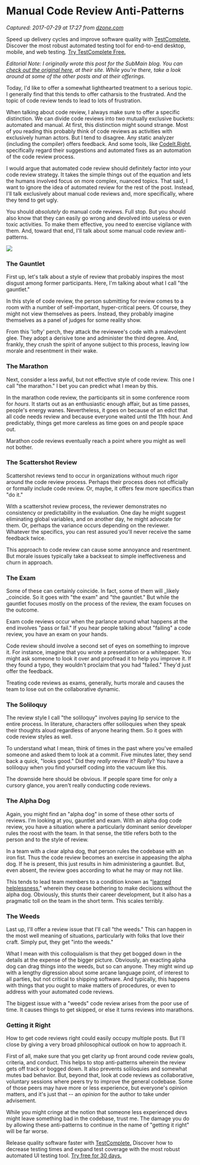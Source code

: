 # Manual Code Review Anti-Patterns

_Captured: 2017-07-29 at 17:27 from [dzone.com](https://dzone.com/articles/manual-code-review-anti-patterns?oid=twitter&utm_content=buffer2b9d6&utm_medium=social&utm_source=twitter.com&utm_campaign=buffer)_

Speed up delivery cycles and improve software quality with [TestComplete.](https://dzone.com/go?i=228239&u=https%3A%2F%2Fsmartbear.com%2Fppc%2Ftestcomplete%2Fmain%2F%3Fsr%3Ddzone%26md%3Dad) Discover the most robust automated testing tool for end-to-end desktop, mobile, and web testing. [Try TestComplete Free.](https://dzone.com/go?i=228239&u=https%3A%2F%2Fsmartbear.com%2Fppc%2Ftestcomplete%2Fmain%2F%3Fsr%3Ddzone%26md%3Dad)

_Editorial Note: I originally wrote this post for the SubMain blog. You can [check out the original here](http://blog.submain.com/manual-code-review-anti-patterns/), at their site. While you're there, take a look around at some of the other posts and at their offerings._

Today, I'd like to offer a somewhat lighthearted treatment to a serious topic. I generally find that this tends to offer catharsis to the frustrated. And the topic of code review tends to lead to lots of frustration.

When talking about code review, I always make sure to offer a specific distinction. We can divide code reviews into two mutually exclusive buckets: automated and manual. At first, this distinction might sound strange. Most of you reading this probably think of code reviews as activities with exclusively human actors. But I tend to disagree. Any static analyzer (including the compiler) offers feedback. And some tools, like [CodeIt.Right](http://submain.com/products/codeit.right.aspx), specifically regard their suggestions and automated fixes as an automation of the code review process.

I would argue that automated code review should definitely factor into your code review strategy. It takes the simple things out of the equation and lets the humans involved focus on more complex, nuanced topics. That said, I want to ignore the idea of automated review for the rest of the post. Instead, I'll talk exclusively about manual code reviews and, more specifically, where they tend to get ugly.

You should _absolutely_ do manual code reviews. Full stop. But you should also know that they can easily go wrong and devolved into useless or even toxic activities. To make them effective, you need to exercise vigilance with them. And, toward that end, I'll talk about some manual code review anti-patterns.

![](https://www.daedtech.com/wp-content/uploads/2016/04/TriviaInterview.png)

### The Gauntlet

First up, let's talk about a style of review that probably inspires the most disgust among former participants. Here, I'm talking about what I call "the gauntlet."

In this style of code review, the person submitting for review comes to a room with a number of self-important, hyper-critical peers. Of course, they might not view themselves as peers. Instead, they probably imagine themselves as a panel of judges for some reality show.

From this 'lofty' perch, they attack the reviewee's code with a malevolent glee. They adopt a derisive tone and administer the third degree. And, frankly, they crush the spirit of anyone subject to this process, leaving low morale and resentment in their wake.

### The Marathon

Next, consider a less awful, but not effective style of code review. This one I call "the marathon." I bet you can predict what I mean by this.

In the marathon code review, the participants sit in some conference room for _hours_. It starts out as an enthusiastic enough affair, but as time passes, people's energy wanes. Nevertheless, it goes on because of an edict that all code needs review and because everyone waited until the 11th hour. And predictably, things get more careless as time goes on and people space out.

Marathon code reviews eventually reach a point where you might as well not bother.

### The Scattershot Review

Scattershot reviews tend to occur in organizations without much rigor around the code review process. Perhaps their process does not officially or formally include code review. Or, maybe, it offers few more specifics than "do it."

With a scattershot review process, the reviewer demonstrates no consistency or predictability in the evaluation. One day he might suggest eliminating global variables, and on another day, he might advocate for them. Or, perhaps the variance occurs depending on the reviewer. Whatever the specifics, you can rest assured you'll never receive the same feedback twice.

This approach to code review can cause some annoyance and resentment. But morale issues typically take a backseat to simple ineffectiveness and churn in approach.

### The Exam

Some of these can certainly coincide. In fact, some of them will _likely _coincide. So it goes with "the exam" and "the gauntlet." But while the gauntlet focuses mostly on the process of the review, the exam focuses on the outcome.

Exam code reviews occur when the parlance around what happens at the end involves "pass or fail." If you hear people talking about "failing" a code review, you have an exam on your hands.

Code review should involve a second set of eyes on something to improve it. For instance, imagine that you wrote a presentation or a whitepaper. You might ask someone to look it over and proofread it to help you improve it. If they found a typo, they wouldn't proclaim that you had "failed." They'd just offer the feedback.

Treating code reviews as exams, generally, hurts morale and causes the team to lose out on the collaborative dynamic.

### The Soliloquy

The review style I call "the soliloquy" involves paying lip service to the entire process. In literature, characters offer soliloquies when they speak their thoughts aloud regardless of anyone hearing them. So it goes with code review styles as well.

To understand what I mean, think of times in the past where you've emailed someone and asked them to look at a commit. Five minutes later, they send back a quick, "looks good." Did they _really_ review it? _Really_? You have a soliloquy when you find yourself coding into the vacuum like this.

The downside here should be obvious. If people spare time for only a cursory glance, you aren't really conducting code reviews.

### The Alpha Dog

Again, you might find an "alpha dog" in some of these other sorts of reviews. I'm looking at you, gauntlet and exam. With an alpha dog code review, you have a situation where a particularly dominant senior developer rules the roost with the team. In that sense, the title refers both to the person and to the style of review.

In a team with a clear alpha dog, that person rules the codebase with an iron fist. Thus the code review becomes an exercise in appeasing the alpha dog. If he is present, this just results in him administering a gauntlet. But, even absent, the review goes according to what he may or may not like.

This tends to lead team members to a condition known as "[learned helplessness](https://en.wikipedia.org/wiki/Learned_helplessness)," wherein they cease bothering to make decisions without the alpha dog. Obviously, this stunts their career development, but it also has a pragmatic toll on the team in the short term. This scales terribly.

### The Weeds

Last up, I'll offer a review issue that I'll call "the weeds." This can happen in the most well meaning of situations, particularly with folks that love their craft. Simply put, they get "into the weeds."

What I mean with this colloquialism is that they get bogged down in the details at the expense of the bigger picture. Obviously, an exacting alpha dog can drag things into the weeds, but so can anyone. They might wind up with a lengthy digression about some arcane language point, of interest to all parties, but not critical to shipping software. And typically, this happens with things that you ought to make matters of procedures, or even to address with your automated code reviews.

The biggest issue with a "weeds" code review arises from the poor use of time. It causes things to get skipped, or else it turns reviews into marathons.

### Getting it Right

How to get code reviews right could easily occupy multiple posts. But I'll close by giving a very broad philosophical outlook on how to approach it.

First of all, make sure that you get clarity up front around code review goals, criteria, and conduct. This helps to stop anti-patterns wherein the review gets off track or bogged down. It also prevents soliloquies and somewhat mutes bad behavior. But, beyond that, look at code reviews as collaborative, voluntary sessions where peers try to improve the general codebase. Some of those peers may have more or less experience, but everyone's opinion matters, and it's just that -- an _opinion_ for the author to take under advisement.

While you might cringe at the notion that someone less experienced devs might leave something bad in the codebase, trust me. The damage you do by allowing these anti-patterns to continue in the name of "getting it right" will be far worse.

Release quality software faster with [TestComplete.](https://dzone.com/go?i=228240&u=https%3A%2F%2Fsmartbear.com%2Fppc%2Ftestcomplete%2Fmain%2F%3Fsr%3Ddzone%26md%3Dad) Discover how to decrease testing times and expand test coverage with the most robust automated UI testing tool. [Try free for 30 days.](https://dzone.com/go?i=228240&u=https%3A%2F%2Fsmartbear.com%2Fppc%2Ftestcomplete%2Fmain%2F%3Fsr%3Ddzone%26md%3Dad)
